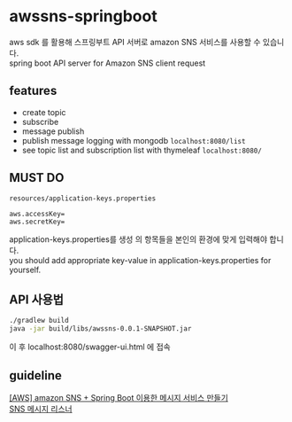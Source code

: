 # awssns-springboot

aws sdk 를 활용해 스프링부트 API 서버로 amazon SNS 서비스를 사용할 수 있습니다.  
spring boot API server for Amazon SNS client request

## features
- create topic
- subscribe
- message publish
- publish message logging with mongodb `localhost:8080/list`
- see topic list and subscription list with thymeleaf `localhost:8080/`

## MUST DO
`resources/application-keys.properties`
```properties
aws.accessKey=
aws.secretKey=
```
application-keys.properties를 생성 의 항목들을 본인의 환경에 맞게 입력해야 합니다.  
you should add appropriate key-value in application-keys.properties for yourself.

## API 사용법
```sh
./gradlew build
java -jar build/libs/awssns-0.0.1-SNAPSHOT.jar
```
이 후 localhost:8080/swagger-ui.html 에 접속


## guideline
[[AWS] amazon SNS + Spring Boot 이용한 메시지 서비스 만들기](https://choichumji.tistory.com/123)  
[SNS 메시지 리스너](https://github.com/d36choi/awssns-springboot-listener)
